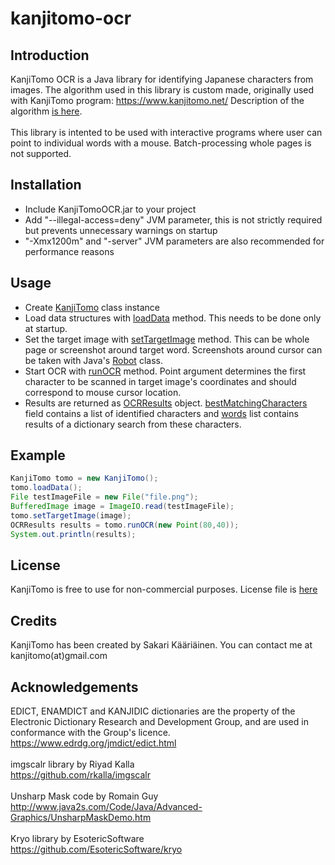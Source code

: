 # kanjitomo-ocr

<h2>Introduction</h2>

KanjiTomo OCR is a Java library for identifying Japanese characters from images. The algorithm used in this library is custom made, originally used with KanjiTomo program: <a href="https://www.kanjitomo.net/">https://www.kanjitomo.net/</a> Description of the algorithm <a href="how it works/index.html">is here</a>.
<br><br>
This library is intented to be used with interactive programs where user can point to individual words with a mouse. Batch-processing whole pages is not supported. 

<h2>Installation</h2>

<ul>
	<li>Include KanjiTomoOCR.jar to your project</li>
	<li>Add "--illegal-access=deny" JVM parameter, this is not strictly required but prevents unnecessary warnings on startup</li>
	<li>"-Xmx1200m" and "-server" JVM parameters are also recommended for performance reasons</li>
</ul>

<h2>Usage</h2>

<ul>
	<li>Create <a href="javadoc/net/kanjitomo/KanjiTomo.html">KanjiTomo</a> class instance</li>
	<li>Load data structures with <a href="javadoc/net/kanjitomo/KanjiTomo.html#loadData()">loadData</a> method. This needs to be done only at startup.</li>
	<li>Set the target image with <a href="javadoc/net/kanjitomo/KanjiTomo.html#setTargetImage(java.awt.image.BufferedImage)">setTargetImage</a> method. This can be whole page or screenshot around target word. Screenshots around cursor can be taken with Java's <a href="https://docs.oracle.com/javase/7/docs/api/java/awt/Robot.html">Robot</a> class.</li>
	<li>Start OCR with <a href="javadoc/net/kanjitomo/KanjiTomo.html#runOCR(java.awt.Point)">runOCR</a> method. Point argument determines the first character to be scanned in target image's coordinates and should correspond to mouse cursor location.</li>
	<li>Results are returned as <a href="javadoc/net/kanjitomo/OCRResults.html">OCRResults</a> object. <a href="javadoc/net/kanjitomo/OCRResults.html#bestMatchingCharacters">bestMatchingCharacters</a> field contains a list of identified characters and <a href="javadoc/net/kanjitomo/OCRResults.html#words">words</a> list contains results of a dictionary search from these characters.</li>
</ul>

<h2>Example</h2>

```java
KanjiTomo tomo = new KanjiTomo();
tomo.loadData();
File testImageFile = new File("file.png");
BufferedImage image = ImageIO.read(testImageFile);
tomo.setTargetImage(image);
OCRResults results = tomo.runOCR(new Point(80,40));
System.out.println(results);
```

<h2>License</h2>

KanjiTomo is free to use for non-commercial purposes. License file is <a href="LICENSE.txt">here</a>

<h2>Credits</h2>

KanjiTomo has been created by Sakari K&#228;&#228;ri&#228;inen. You can contact me at kanjitomo(at)gmail.com

<h2>Acknowledgements</h2>

EDICT, ENAMDICT and KANJIDIC dictionaries are the property of the Electronic Dictionary Research and Development Group, and are used in conformance with the Group's licence.<br> 
<a href="https://www.edrdg.org/jmdict/edict.html">https://www.edrdg.org/jmdict/edict.html</a>
<br><br>
imgscalr library by Riyad Kalla<br>
<a href="https://github.com/rkalla/imgscalr">https://github.com/rkalla/imgscalr</a>
<br><br>
Unsharp Mask code by Romain Guy<br>
<a href="http://www.java2s.com/Code/Java/Advanced-Graphics/UnsharpMaskDemo.htm">http://www.java2s.com/Code/Java/Advanced-Graphics/UnsharpMaskDemo.htm</a>
<br><br>
Kryo library by EsotericSoftware<br>
<a href="https://github.com/EsotericSoftware/kryo">https://github.com/EsotericSoftware/kryo</a>

